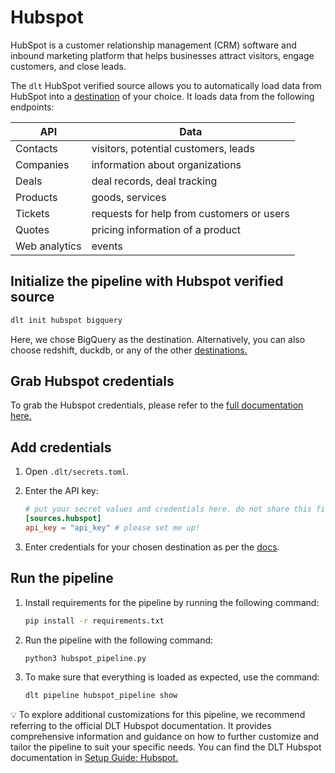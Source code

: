 # Hubspot 

HubSpot is a customer relationship management (CRM) software and inbound marketing platform that helps businesses attract visitors, engage customers, and close leads.

The `dlt` HubSpot verified source allows you to automatically load data from HubSpot into a [destination](https://dlthub.com/docs/dlt-ecosystem/destinations/) of your choice. It loads data from the following endpoints:

| API | Data |
| --- | --- |
| Contacts | visitors, potential customers, leads |
| Companies | information about organizations |
| Deals | deal records, deal tracking |
| Products | goods, services |
| Tickets | requests for help from customers or users |
| Quotes | pricing information of a product |
| Web analytics | events |

## Initialize the pipeline with Hubspot verified source
```bash
dlt init hubspot bigquery
```

Here, we chose BigQuery as the destination. Alternatively, you can also choose redshift, duckdb, or any of the other [destinations.](https://dlthub.com/docs/dlt-ecosystem/destinations/)

## Grab Hubspot credentials

To grab the Hubspot credentials, please refer to the [full documentation here.](https://dlthub.com/docs/dlt-ecosystem/verified-sources/hubspot)

## Add credentials

1. Open `.dlt/secrets.toml`.
2. Enter the API key:
    
    ```toml
    # put your secret values and credentials here. do not share this file and do not push it to github
    [sources.hubspot]
    api_key = "api_key" # please set me up!
    ```
    
3. Enter credentials for your chosen destination as per the [docs](https://dlthub.com/docs/dlt-ecosystem/destinations/).

## Run the pipeline

1. Install requirements for the pipeline by running the following command:
    
    ```bash
    pip install -r requirements.txt
    ```
    
2. Run the pipeline with the following command:
    
    ```bash
    python3 hubspot_pipeline.py
    ```
    
3. To make sure that everything is loaded as expected, use the command:
    
    ```bash
    dlt pipeline hubspot_pipeline show
    ```
    

💡 To explore additional customizations for this pipeline, we recommend referring to the official DLT Hubspot documentation. It provides comprehensive information and guidance on how to further customize and tailor the pipeline to suit your specific needs. You can find the DLT Hubspot documentation in [Setup Guide: Hubspot.](https://dlthub.com/docs/dlt-ecosystem/verified-sources/hubspot)
